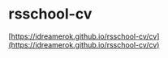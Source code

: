 # rsschool-cv
[https://idreamerok.github.io/rsschool-cv/cv](https://idreamerok.github.io/rsschool-cv/cv)
